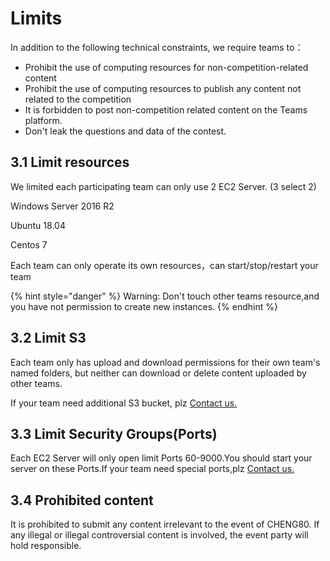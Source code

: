 # Limits

In addition to the following technical constraints, we require teams to：

* Prohibit the use of computing resources for non-competition-related content 
* Prohibit the use of computing resources to publish any content not related to the competition 
* It is forbidden to post non-competition related content on the Teams platform. 
* Don't leak the questions and data of the contest.

## 3.1 Limit resources

We limited each participating team can only use 2 EC2 Server. \(3 select 2\)

Windows Server 2016 R2

Ubuntu 18.04

Centos 7

Each team can only operate its own resources，can start/stop/restart your team

{% hint style="danger" %}
Warning: Don't touch other teams resource,and you have not permission to create new instances.
{% endhint %}

## 3.2 Limit S3

Each team only has upload and download permissions for their own team's named folders, but neither can download or delete content uploaded by other teams.

If your team need additional S3 bucket, plz [Contact us.](../../tech-support/online-support.md)

## 3.3 Limit  Security Groups\(Ports\)

Each EC2 Server will only open limit Ports 60-9000.You should start your server on these Ports.If your team need special ports,plz [Contact us.](../../tech-support/online-support.md)

## 3.4 Prohibited content

It is prohibited to submit any content irrelevant to the event of CHENG80. If any illegal or illegal controversial content is involved, the event party will hold responsible.

